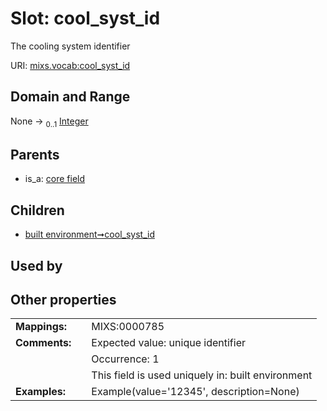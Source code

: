 
# Slot: cool_syst_id


The cooling system identifier

URI: [mixs.vocab:cool_syst_id](https://w3id.org/mixs/vocab/cool_syst_id)


## Domain and Range

None &#8594;  <sub>0..1</sub> [Integer](types/Integer.md)

## Parents

 *  is_a: [core field](core_field.md)

## Children

 *  [built environment➞cool_syst_id](built_environment_cool_syst_id.md)

## Used by


## Other properties

|  |  |  |
| --- | --- | --- |
| **Mappings:** | | MIXS:0000785 |
| **Comments:** | | Expected value: unique identifier |
|  | | Occurrence: 1 |
|  | | This field is used uniquely in: built environment |
| **Examples:** | | Example(value='12345', description=None) |

